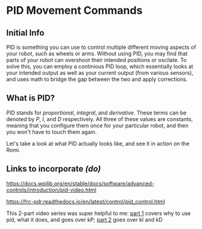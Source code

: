 # PID Movement Commands

## Initial Info
PID is something you can use to control multiple different moving aspects of your robot, such as wheels or arms.
Without using PID, you may find that parts of your robot can overshoot their intended positions or oscilate. To solve this, you can employ a continious PID loop, which essentially looks at your intended output as well as your current output (from various sensors), and uses math to bridge the gap between the two and apply corrections.

## What is PID?
PID stands for *proportional*, *integral*, and *derivative*. These terms can be denoted by *P*, *I*, and *D* respectively. All three of these values are constants, meaning that you configure them once for your particular robot, and then you won't have to touch them again.

Let's take a look at what PID actually looks like, and see it in action on the Romi.

## Links to incorporate *(do)*

https://docs.wpilib.org/en/stable/docs/software/advanced-controls/introduction/pid-video.html

https://frc-pdr.readthedocs.io/en/latest/control/pid_control.html

This 2-part video series was super helpful to me: [part 1](https://www.youtube.com/watch?v=jIKBWO7ps0w) covers why to use pid, what it does, and goes over kP; [part 2](https://www.youtube.com/watch?v=Z24fSBVJeGs) goes over kI and kD
